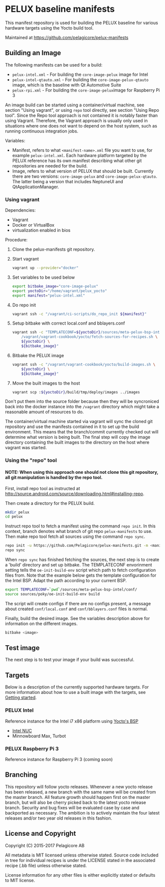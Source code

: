 PELUX baseline manifests
=========================
This manifest repository is used for building the PELUX baseline for various
hardware targets using the Yocto build tool.

Maintained at https://github.com/pelagicore/pelux-manifests

Building an Image
-----------------

The following manifests can be used for a build:

* `pelux-intel.xml` - For building the `core-image-pelux` image for Intel
* `pelux-intel-qtauto.xml` - For building the `core-image-pelux-qtauto` image, which is the baseline with Qt Automotive Suite
* `pelux-rpi.xml` - For building the `core-image-pelux`image for Raspberry Pi 3

An image build can be started using a container/virtual machine, see section
"Using vagrant", or using `repo` tool directly, see section "Using Repo tool".
Since the Repo tool approach is not contained it is notably faster than using
Vagrant. Therefore, the Vagrant approach is usually only used in situations
where one does not want to depend on the host system, such as running
continuous integration jobs.

Variables:

* Manifest, refers to what `<manifest-name>.xml` file you want to use, for example `pelux-intel.xml`. Each hardware platform targeted by the PELUX reference has its own manifest describing what other git repositories are needed for the build.
* Image, refers to what version of PELUX that should be built. Currently there are two versions: `core-image-pelux` and `core-image-pelux-qtauto`. The latter being a version that includes NeptuneUI and QtApplicationManager.

### Using vagrant

Dependencies:

* Vagrant
* Docker or VirtualBox
* virtualization enabled in bios

Procedure:

1. Clone the pelux-manifests git repository.
2. Start vagrant

    ```bash
    vagrant up --provider="docker"
    ```

3. Set variables to be used below

    ```bash
    export bitbake_image="core-image-pelux"
    export yoctoDir="/home/vagrant/pelux_yocto"
    export manifest="pelux-intel.xml"
    ```

4. Do repo init

    ```bash
    vagrant ssh -c "/vagrant/ci-scripts/do_repo_init ${manifest}"
    ```

5. Setup bitbake with correct local.conf and bblayers.conf

    ```bash
    vagrant ssh -c "TEMPLATECONF=${yoctoDir}/sources/meta-pelux-bsp-intel/conf \
        /vagrant/vagrant-cookbook/yocto/fetch-sources-for-recipes.sh \
        ${yoctoDir} \
        ${bitbake_image}"
    ```

6. Bitbake the PELUX image

    ```bash
    vagrant ssh -c "/vagrant/vagrant-cookbook/yocto/build-images.sh \
        ${yoctoDir} \
        ${bitbake_image}"
    ```

7. Move the built images to the host

    ```bash
    vagrant scp :${yoctoDir}/build/tmp/deploy/images ../images
    ```

Don't put them into the source folder because then they will be syncroniced back
into the docker instance into the `/vagrant` directory which might take a
reasonable amount of resources to do.

The container/virtual machine started via vagrant will sync the cloned git
repository and use the manifests contained in it to set up the build
environment. This means that the branch/commit currently checked out will
determine what version is being built. The final step will copy the image
directory containing the built images to the directory on the host where vagrant
was started.

### Using the "repo" tool

#### NOTE: When using this approach one should not clone this git repository, all git manipulation is handled by the repo tool.

First, install repo tool as instructed at http://source.android.com/source/downloading.html#installing-repo.

Then create a directory for the PELUX build.
```bash
mkdir pelux
cd pelux
```

Instruct repo tool to fetch a manifest using the command `repo init`. In this
context, branch denotes what branch of git repo `pelux-manifests` to use. Then
make repo tool fetch all sources using the command `repo sync`.
```bash
repo init -u https://github.com/Pelagicore/pelux-manifests.git -m <manifest> -b <branch>
repo sync
```

When `repo sync` has finished fetching the sources, the next step is to create a 'build' directory and set up bitbake.
The TEMPLATECONF envorinment setting tells the `oe-init-build-env` script which path to fetch
configuration files from. Note that the example below gets the template
configuration for the Intel BSP. Adapt the path according to your current BSP.
```bash
export TEMPLATECONF=`pwd`/sources/meta-pelux-bsp-intel/conf/ 
source sources/poky/oe-init-build-env build
```

The script will create configs if there are no configs present, a message about
created `conf/local.conf` and `conf/bblayers.conf` files is normal.


Finally, build the desired image. See the variables description above for
information on the different images.
```bash
bitbake <image>
```
## Test image
The next step is to test your image if your build was successful.

Targets
-------
Below is a description of the currently supported hardware targets. For more
information about how to use a built image with the targets, see
[Getting started](getting-started.md).

### PELUX Intel
Reference instance for the Intel i7 x86 platform using [Yocto's BSP](https://www.yoctoproject.org/downloads/bsps/pyro23/intel-corei7-64) 

* [Intel NUC](https://en.wikipedia.org/wiki/Next_Unit_of_Computing)
* Minnowboard Max, Turbot

### PELUX Raspberry Pi 3
Reference instance for Raspberry Pi 3 (coming soon)

Branching
---------
This repository will follow yocto releases. Whenever a new yocto
release has been released, a new branch with the same name will be created
from the master branch.
All feature growth should happen first on the master branch, but will also be
cherry picked back to the latest yocto release branch. Security and bug fixes
will be evaluated case by case and backported as necessary. The ambition is to
actively maintain the four latest releases and/or two year old releases in
this fashion.

License and Copyright
---------------------
Copyright (C) 2015-2017 Pelagicore AB

All metadata is MIT licensed unless otherwise stated. Source code included
in tree for individual recipes is under the LICENSE stated in the associated
recipe (.bb file) unless otherwise stated.

License information for any other files is either explicitly stated
or defaults to MIT license.


